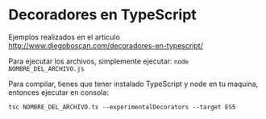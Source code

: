 # Decoradores en TypeScript

Ejemplos realizados en el articulo http://www.diegoboscan.com/decoradores-en-typescript/ 

Para ejecutar los archivos, simplemente ejecutar:
`node NOMBRE_DEL_ARCHIVO.js`

Para compilar, tienes que tener instalado TypeScript y node en tu maquina, entonces ejecutar en consola:

`tsc NOMBRE_DEL_ARCHIVO.ts --experimentalDecorators --target ES5`